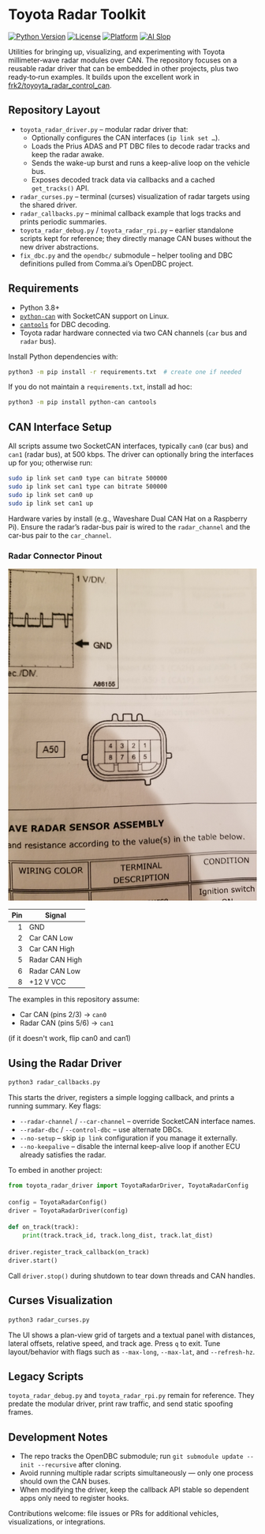 # Toyota Radar Toolkit

[![Python Version](https://img.shields.io/badge/python-3.7%2B-blue)](https://www.python.org/downloads/)
[![License](https://img.shields.io/badge/license-MIT-green)](LICENSE)
[![Platform](https://img.shields.io/badge/platform-Raspberry%20Pi-red)](https://www.raspberrypi.org/)
[![AI Slop](https://img.shields.io/badge/AI%20Slop%20-%20ChatGPT%20Codex%205-beige)](https://www.morningstar.com/news/marketwatch/20251003175/the-ai-bubble-is-17-times-the-size-of-the-dot-com-frenzy-and-four-times-subprime-this-analyst-argues)

Utilities for bringing up, visualizing, and experimenting with Toyota millimeter‑wave radar modules over CAN. The repository focuses on a reusable radar driver that can be embedded in other projects, plus two ready‑to‑run examples. It builds upon the excellent work in [frk2/toyoyta_radar_control_can](https://github.com/frk2/toyoyta_radar_control_can).

## Repository Layout

- `toyota_radar_driver.py` – modular radar driver that:
  - Optionally configures the CAN interfaces (`ip link set …`).
  - Loads the Prius ADAS and PT DBC files to decode radar tracks and keep the radar awake.
  - Sends the wake-up burst and runs a keep-alive loop on the vehicle bus.
  - Exposes decoded track data via callbacks and a cached `get_tracks()` API.
- `radar_curses.py` – terminal (curses) visualization of radar targets using the shared driver.
- `radar_callbacks.py` – minimal callback example that logs tracks and prints periodic summaries.
- `toyota_radar_debug.py` / `toyota_radar_rpi.py` – earlier standalone scripts kept for reference; they directly manage CAN buses without the new driver abstractions.
- `fix_dbc.py` and the `opendbc/` submodule – helper tooling and DBC definitions pulled from Comma.ai’s OpenDBC project.

## Requirements

- Python 3.8+
- [`python-can`](https://python-can.readthedocs.io/) with SocketCAN support on Linux.
- [`cantools`](https://cantools.readthedocs.io/) for DBC decoding.
- Toyota radar hardware connected via two CAN channels (`car` bus and `radar` bus).

Install Python dependencies with:

```bash
python3 -m pip install -r requirements.txt  # create one if needed
```

If you do not maintain a `requirements.txt`, install ad hoc:

```bash
python3 -m pip install python-can cantools
```

## CAN Interface Setup

All scripts assume two SocketCAN interfaces, typically `can0` (car bus) and `can1` (radar bus), at 500 kbps. The driver can optionally bring the interfaces up for you; otherwise run:

```bash
sudo ip link set can0 type can bitrate 500000
sudo ip link set can1 type can bitrate 500000
sudo ip link set can0 up
sudo ip link set can1 up
```

Hardware varies by install (e.g., Waveshare Dual CAN Hat on a Raspberry Pi). Ensure the radar’s radar-bus pair is wired to the `radar_channel` and the car-bus pair to the `car_channel`.

### Radar Connector Pinout

![Connector Pinout](connector.jpg)

| Pin | Signal            |
|----:|-------------------|
| 1   | GND               |
| 2   | Car CAN Low       |
| 3   | Car CAN High      |
| 5   | Radar CAN High    |
| 6   | Radar CAN Low     |
| 8   | +12 V VCC         |

The examples in this repository assume:

- Car CAN (pins 2/3) → `can0`
- Radar CAN (pins 5/6) → `can1`
  
(if it doesn't work, flip can0 and can1)

## Using the Radar Driver

```bash
python3 radar_callbacks.py
```

This starts the driver, registers a simple logging callback, and prints a running summary. Key flags:

- `--radar-channel` / `--car-channel` – override SocketCAN interface names.
- `--radar-dbc` / `--control-dbc` – use alternate DBCs.
- `--no-setup` – skip `ip link` configuration if you manage it externally.
- `--no-keepalive` – disable the internal keep-alive loop if another ECU already satisfies the radar.

To embed in another project:

```python
from toyota_radar_driver import ToyotaRadarDriver, ToyotaRadarConfig

config = ToyotaRadarConfig()
driver = ToyotaRadarDriver(config)

def on_track(track):
    print(track.track_id, track.long_dist, track.lat_dist)

driver.register_track_callback(on_track)
driver.start()
```

Call `driver.stop()` during shutdown to tear down threads and CAN handles.

## Curses Visualization

```bash
python3 radar_curses.py
```

The UI shows a plan-view grid of targets and a textual panel with distances, lateral offsets, relative speed, and track age. Press `q` to exit. Tune layout/behavior with flags such as `--max-long`, `--max-lat`, and `--refresh-hz`.

## Legacy Scripts

`toyota_radar_debug.py` and `toyota_radar_rpi.py` remain for reference. They predate the modular driver, print raw traffic, and send static spoofing frames.

## Development Notes

- The repo tracks the OpenDBC submodule; run `git submodule update --init --recursive` after cloning.
- Avoid running multiple radar scripts simultaneously — only one process should own the CAN buses.
- When modifying the driver, keep the callback API stable so dependent apps only need to register hooks.

Contributions welcome: file issues or PRs for additional vehicles, visualizations, or integrations.
